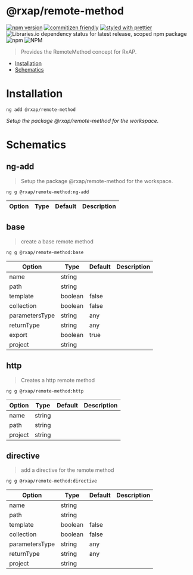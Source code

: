 @rxap/remote-method
======

[![npm version](https://img.shields.io/npm/v/@rxap/remote-method?style=flat-square)](https://www.npmjs.com/package/@rxap/remote-method)
[![commitizen friendly](https://img.shields.io/badge/commitizen-friendly-brightgreen.svg?style=flat-square)](https://commitizen.github.io/cz-cli/)
[![styled with prettier](https://img.shields.io/badge/styled_with-prettier-ff69b4.svg?style=flat-square)](https://github.com/prettier/prettier)
![Libraries.io dependency status for latest release, scoped npm package](https://img.shields.io/librariesio/release/npm/@rxap/remote-method)
![npm](https://img.shields.io/npm/dm/@rxap/remote-method)
![NPM](https://img.shields.io/npm/l/@rxap/remote-method)

> Provides the RemoteMethod concept for RxAP.

- [Installation](#installation)
- [Schematics](#schematics)

# Installation

```
ng add @rxap/remote-method
```

*Setup the package @rxap/remote-method for the workspace.*

# Schematics

## ng-add
> Setup the package @rxap/remote-method for the workspace.

```
ng g @rxap/remote-method:ng-add
```

Option | Type | Default | Description
--- | --- | --- | ---


## base
> create a base remote method

```
ng g @rxap/remote-method:base
```

Option | Type | Default | Description
--- | --- | --- | ---
name | string |  | 
path | string |  | 
template | boolean | false | 
collection | boolean | false | 
parametersType | string | any | 
returnType | string | any | 
export | boolean | true | 
project | string |  | 


## http
> Creates a http remote method

```
ng g @rxap/remote-method:http
```

Option | Type | Default | Description
--- | --- | --- | ---
name | string |  | 
path | string |  | 
project | string |  | 


## directive
> add a directive for the remote method

```
ng g @rxap/remote-method:directive
```

Option | Type | Default | Description
--- | --- | --- | ---
name | string |  | 
path | string |  | 
template | boolean | false | 
collection | boolean | false | 
parametersType | string | any | 
returnType | string | any | 
project | string |  | 


